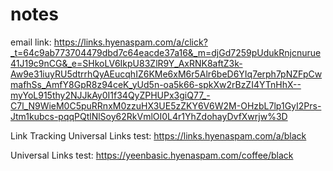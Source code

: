 # notes

email link:
https://links.hyenaspam.com/a/click?_t=64c9ab773704479dbd7c64eacde37a16&_m=djGd7259pUdukRnjcnurue41J19c9nCG&_e=SHkoLV6IkpU83ZlR9Y_AxRNK8aftZ3k-Aw9e31iuyRU5dtrrhQyAEucqhIZ6KMe6xM6r5Alr6beD6YIq7erph7pNZFpCwmafhSs_AmfY8GpR8z94ceK_yUd5n-oa5k66-spkXw2rBzZI4YTnHhX--myYoL915thy2NJJkAy0I1f34QyZPHUPx3giQ77_-C7l_N9WieM0C5puRRnxM0zzuHX3UE5zZKY6V6W2M-OHzbL7lp1GyI2Prs-Jtm1kubcs-pqqPQtlNlSoy62RkVmlOI0L4r1YhZdohayDvfXwrjw%3D

Link Tracking Universal Links test:
https://links.hyenaspam.com/a/black

Universal Links test:
https://yeenbasic.hyenaspam.com/coffee/black
